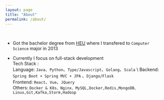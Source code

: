 ```yaml
---
layout: page
title: "About"
permalink: /about/
---
```


<div class="github-card" data-github="Allianzcortex" data-width="400" data-height="" data-theme="default"></div>
<script src="//cdn.jsdelivr.net/github-cards/latest/widget.js"></script>

<br>

- Got the bachelor degree from [HEU](https://english.hrbeu.edu.cn/) where I transfered to `Computer Science` major in 2013
<!-- - Cureently read the  master degree in SMU(Halifax), and seeking for a full-time internship from 2019.09-2020.04 -->
- Currently I focus on full-stack development <br>
  Tech Stack : <br>
  Language: `Java`、`Python`、`Type/Javascript`、`Golang`、`Scala` \\
  Backend: `Spring Boot + Spring MVC + JPA` 、`Django/Flask` <br>
  Frontend: `React`、`Vue`、`JQuery` <br>
  Others: `Docker & K8s、Nginx、MySQL,Docker,Redis,MongoDB、Linux,Git,Kafka,Storm,Hadoop`
<br>


<!-- Across the Great Wall, we can reach every corner in the world
 -->

